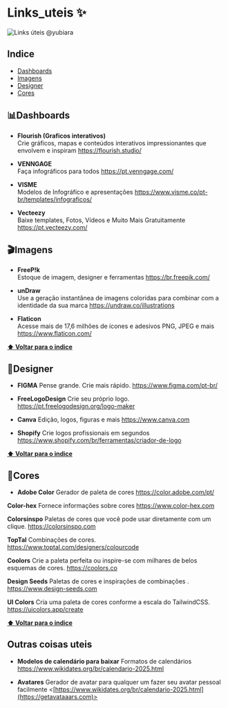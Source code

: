 # Links_uteis ✨
![Links úteis @yubiara](https://github.com/user-attachments/assets/ded71803-55a5-4be8-9f52-cebf2eaa1076)

## Indice  
* [Dashboards](#dashboards)
* [Imagens](#imagens)
* [Designer](#designer)
* [Cores](#cores)

## 📊Dashboards
- **Flourish (Graficos interativos)**  
Crie gráficos, mapas e conteúdos interativos impressionantes que envolvem e inspiram <https://flourish.studio/>

- **VENNGAGE**   
Faça infográficos para todos <https://pt.venngage.com/>

- **VISME**  
Modelos de Infográfico e apresentações <https://www.visme.co/pt-br/templates/infograficos/>  

- **Vecteezy**  
Baixe templates, Fotos, Vídeos e Muito Mais Gratuitamente <https://pt.vecteezy.com/>

## 🎬Imagens   
- **FreeP!k**  
Estoque de imagem, designer e ferramentas <https://br.freepik.com/>  

- **unDraw**  
Use a geração instantânea de imagens coloridas para combinar com a identidade da sua marca <https://undraw.co/illustrations>  

- **Flaticon**  
Acesse mais de 17,6 milhões de ícones e adesivos PNG, JPEG e mais <https://www.flaticon.com/>  



**[⬆ Voltar para o indice](#indice)**
## 🎨Designer
- **FIGMA**
Pense grande. Crie mais rápido. <https://www.figma.com/pt-br/>

- **FreeLogoDesign**
Crie seu próprio logo. <https://pt.freelogodesign.org/logo-maker>  

- **Canva**
Edição, logos, figuras e mais <https://www.canva.com>  

- **Shopify**
Crie logos profissionais em segundos <https://www.shopify.com/br/ferramentas/criador-de-logo>  


**[⬆ Voltar para o indice](#indice)**
## 🌈Cores  

- **Adobe Color**
Gerador de paleta de cores <https://color.adobe.com/pt/>  

 **Color-hex**
 Fornece informações sobre cores <https://www.color-hex.com>  
 
  **Colorsinspo**
Paletas de cores que você pode usar diretamente com um clique. <https://colorsinspo.com>  

 **TopTal**
Combinações de cores. <https://www.toptal.com/designers/colourcode>  

**Coolors**
 Crie a paleta perfeita ou inspire-se com milhares de belos esquemas de cores. <https://coolors.co>  

**Design Seeds**
 Paletas de cores e inspirações de combinações . <https://www.design-seeds.com>  

 **UI Colors**
 Cria uma paleta de cores conforme a escala do TailwindCSS. <https://uicolors.app/create>  



**[⬆ Voltar para o indice](#indice)**
## Outras coisas uteis  
- **Modelos de calendário para baixar**
Formatos de calendários <https://www.wikidates.org/br/calendario-2025.html>  

- **Avatares**
Gerador de avatar para qualquer um fazer seu avatar pessoal facilmente <[https://www.wikidates.org/br/calendario-2025.html](https://getavataaars.com)>  



